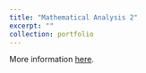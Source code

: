 ```yaml
---
title: "Mathematical Analysis 2"
excerpt: ""
collection: portfolio
---
```


More information [here](https://didattica.polito.it/pls/portal30/gap.pkg_guide.viewGap?p_cod_ins=22ACIMK&p_a_acc=2025&p_header=S&p_lang=IT&multi=N "Polito").
